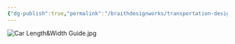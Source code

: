 ```yaml
---
{"dg-publish":true,"permalink":"/braithdesignworks/transportation-design-studio/basic-car-dimensions/"}
---
```


![Car Length&Width Guide.jpg](/img/user/Brain/Images/Car%20Length&Width%20Guide.jpg)
